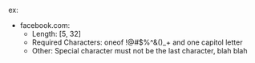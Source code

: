 ex:
- facebook.com:
  - Length: [5, 32]
  - Required Characters: oneof !@#$%^&()_+ and one capitol letter
  - Other: Special character must not be the last character, blah blah